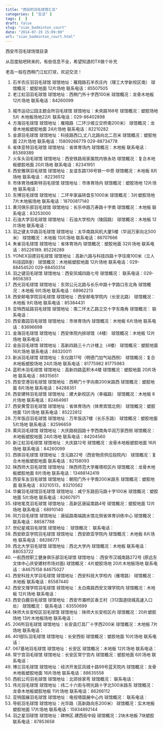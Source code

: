 ```yaml
---
title: "西安的羽毛球馆汇总"
categories: [ "生活" ]
tags: [  ]
draft: false
slug: "xian_badminton_court"
date: "2014-07-19 15:09:00"
url: "xian_badminton_court.html"
---
```


西安市羽毛球场馆目录

从百度贴吧转来的，有些信息不全，希望知道的TX做个补充

老高一般在西稍门江虹打球，欢迎交流！

1. 石羊农庄羽羽毛球馆
	球馆地址：雁翔路石羊农庄内（理工大学新校区南）
	球馆概况：塑胶地面 12片场地
	联系电话：85507505
2. 老江虹羽羽毛球馆
	球馆地址：西稍门外十字西100米
	球馆概况：龙骨木地板 12片场地
	联系电话：84260099


<!--more-->


3. 城市运动公园主题会所羽毛球馆
	球馆地址：未央路168号
	球馆概况：塑胶场地5片   木地板场地22片
	联系电话：029-86402898
4. 方海羽毛球馆
	球馆地址：雁翔路（二环沙坡立交桥南200米）
	球馆概况：龙骨木地板塑胶地面 24片场地
	联系电话：82210282
5. 金源羽毛球馆
	球馆地址：科技路西口,丈八北路向北二百米
	球馆概况：塑胶地面 22片场地
	联系电话：15809266779 029-88734778
6. 省体亚特羽毛球馆
	球馆地址：省体育场内
	球馆概况：木地板 
	联系电话：85369389
7. 火车头羽毛球馆
	球馆地址：西安铁路局家属院内铁永坊
	球馆概况：复合木地板塑胶地面 20片场地
	联系电话：82341951
8. 西安雅琪羽毛球馆
	球馆地址：友谊东路136号铁一中旁
	球馆概况：木地板 8片场地
	联系电话：:82236512
9. 市体育场维斯特羽毛球馆
	球馆地址：市体育场内
	球馆概况：塑胶场地 12片场地
	联系电话：
10. 东博羽毛球馆
	球馆地址：二环辛家庙转盘东1000米
	球馆概况：3片塑胶场地 7片木地板场地
	联系电话：18700817140
11. 黄河俱乐部羽毛球馆
	球馆地址：长乐中路万寿路十字南
	球馆概况：木地板 
	联系电话：83253000
12. 石油大学羽毛球馆
	球馆地址：石油大学校内（陵园路）
	球馆概况：木地板 12片场地
	联系电话：
13. 羽之键太华路羽毛球馆
	球馆地址：太华南路风机大厦5楼（华润万家向北500米）
	球馆概况：木地板 13片场地
	联系电话：86707666
14. 朱雀羽毛球馆
	球馆地址：省体育场内
	球馆概况：塑胶地面 32片场地
	联系电话：85226189. 85226289
15. YONEX羽德羽毛球馆
	球馆地址：高新六路与科技四路十字往南100米（立人科技园B座）
	球馆概况：木地板塑胶地面 12片场地
	联系电话：029-88454520  029-88450314
16. 羽之键羽毛球馆
	球馆地址：西安凤城四路七号
	球馆概况：
	联系电话：029-8656393
17. 西光羽毛球馆
	球馆地址：东郊公元北路与长乐中路十字路口东北角
	球馆概况：木地板 9片场地
	联系电话：68962213
18. 西安邮电学院羽毛球馆
	球馆地址：西安邮电学院内（长安北路）
	球馆概况：木地板 9片场地
	联系电话：85384431
19. 亚特西延路羽毛球馆
	球馆地址：南二环太乙路立交十字东南角
	球馆概况：
	联系电话：
20. 西安嘉园羽毛球馆
	球馆地址：市体育场内
	球馆概况：木地板 6片场地
	联系电话：83696698
21. 金海羽毛球馆
	球馆地址：西安体院内排球馆（4楼）
	球馆概况：木地板 12片场地
	联系电话：
22. 金岳羽毛球馆
	球馆地址：高新四路三十六计楼上（4楼）
	球馆概况：塑胶地面 16片场地
	联系电话：88320011
23. 新派羽毛球馆
	球馆地址：东仪路17号（明德门加气站西侧）
	球馆概况：复合木地板塑胶场地 24片场地
	联系电话：81775982   81775983
24. 蓝积木羽毛球馆
	球馆地址：高新四路蓝积木4楼
	球馆概况：塑胶地面 20片场地
	联系电话：88315651
25. 西安空港羽毛球馆
	球馆地址：西稍门十字向南200米路西
	球馆概况：塑胶地面 8片场地
	联系电话：84288351
26. 西安建特羽毛球馆
	球馆地址：建大新校区内（幸福路）
	球馆概况：木地板 8片场地
	联系电话：82464961
27. 西安黄雪羽毛球馆
	球馆地址：省体育场内（体育宾馆北侧）
	球馆概况：塑胶地面 13片场地
	联系电话：85222812
28. 万年饭店羽毛球馆
	球馆地址：万年饭店7楼（长乐东路）
	球馆概况：塑胶地面 5片场地
	联系电话：82596659
29. 熏风羽毛球馆
	球馆地址：大庆路桃园路十字西南角华润万家西侧
	球馆概况：木地板塑胶地面 24片场地
	联系电话：84204560
30. 新江虹羽毛球馆
	球馆地址：大庆路12号
	球馆概况：龙骨木地板塑胶地面 16片场地
	联系电话：84260099
31. 西铁羽毛球馆
	球馆地址：含元路22号（西安物资供应段院内）
	球馆概况：复合木地板塑胶地面
	联系电话：82158093
32. 陕西师大羽毛球馆
	球馆地址：陕西师范大学雁塔校区内
	球馆概况：龙骨木地板塑胶地面 8片场地
	联系电话：13488142419
33. 西安车友羽毛球馆
	球馆地址：朝阳门外十字南200米路东
	球馆概况：塑胶地面
	联系电话：83210513，83210562
34. 华翼羽毛球馆羽毛球馆
	球馆地址：咸宁东路田马路十字100米
	球馆概况：塑胶地面 5片场地
	联系电话：82607971
35. 绿地笔克羽毛球馆
	球馆地址：高新区唐延南路4号
	球馆概况：塑胶地面 12片场地
	联系电话：68910140
36. 同力羽毛球馆
	球馆地址：唐延路南端跳水馆北侧省体育训练中心
	球馆概况：
	联系电话：88587788
37. 世纪星城羽毛球馆
	球馆地址：
	球馆概况：
	联系电话：
38. 西安欧亚学院羽毛球馆
	球馆地址：西安欧亚学院内
	球馆概况：木地板 8片场地
	联系电话：88286771
39. 西北大学羽毛球馆
	球馆地址：西北大学内
	球馆概况：木地板 
	联系电话：88053722
40. 一航西控职工健身俱乐部羽毛球馆
	球馆地址：:西安市汉城南路272号  (原远东文体中心庆安建材市场对面)
	球馆概况：4片塑胶场地 20片木地板场地
	联系电话：:84675158  84675027
41. 西安科技大学羽毛球馆
	球馆地址：西安科技大学校内（雁塔路）
	球馆概况：木地板
	联系电话：85587440
42. 西安文理学院羽毛球馆
	球馆地址：太白南路西安文理学院内
	球馆概况：木地板 12片场地
	联系电话：
43. 西安白鹿羽毛球馆
	球馆地址：西安市灞桥区香王村（312国道绕城高速入口处）
	球馆概况：
	联系电话：83550699
44. 陕师大长安校区羽毛球馆
	球馆地址：陕师大长安校区内
	球馆概况：20片塑胶场地 13片木地板场地
	联系电话：
45. 206所羽毛球馆
	球馆地址：长安县灯具厂十字西200米
	球馆概况：木地板 7片场地
	联系电话：
46. 401部队羽毛球馆
	球馆地址：长安西街
	球馆概况：塑胶地面 10片场地
	联系电话：
47. 067基地羽毛球馆
	球馆地址：长安区
	球馆概况：木地板 12片场地
	联系电话：
48. 常宁宫羽毛球馆
	球馆地址：长安区常宁宫内
	球馆概况：塑胶地面 6片场地
	联系电话：
49. 博兰羽毛球馆
	球馆地址：经济开发区凤城十路99号蓝天院内
	球馆概况：龙骨木地板塑胶地面 16片场地
	联系电话：88635558
50. 西航公司羽毛球馆
	球馆地址：北郊徐家弯
	球馆概况：
	联系电话：
51. 伟光羽毛球馆
	球馆地址：纬二十六街与明光路十字北500米路东
	球馆概况：龙骨木地板塑胶地板 11片场地
	联系电话：86266112
52. 亚特国展羽毛球馆
	球馆地址：电视塔国展中心内
	球馆概况：
	联系电话：
53. 导航羽毛球馆
	球馆地址：光华路（高新路向东200米）
	球馆概况：实木地板塑胶地面 17片场地
	联系电话：15934892144
54. 羽之星羽球馆
	球馆地址：碑林区.建西街中段
	球馆概况：2块木地板 7块塑胶
	联系电话：87853658